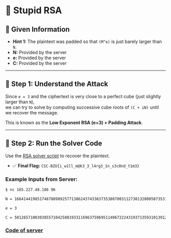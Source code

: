 # 🧮 Stupid RSA

## 🧩 Given Information
- **Hint 1:** The plaintext was padded so that `(M^e)` is just barely larger than `N`.
- **N:** Provided by the server
- **e:** Provided by the server
- **C:** Provided by the server

---

## 🤔 Step 1: Understand the Attack
Since `e = 3` and the ciphertext is very close to a perfect cube (just slightly larger than `N`),  
we can try to solve by computing successive cube roots of `(C + iN)` until we recover the message.

This is known as the **Low Exponent RSA (e=3) + Padding Attack**.

---

## 🔑 Step 2: Run the Solver Code

Use the [RSA solver script](../content/rsa_ctf_solver.py) to recover the plaintext.

- ✅ **Final Flag:** `CSC-BZU{i_w1ll_m@k3_3_l4rg3_1n_s3c0nd_t1m3}`


### Example Inputs from Server:

```bash
$ nc 165.227.48.186 96

N = 166414419851748788989257713862437433837353807003112730132800587353118934044036427655260761126183868499768443951057175141504432197881166018455352092934352227434366567495582820268349336572741055350875755841547956726307943920168258154837411697859871332799402593204671248512036432064942714368581129044315872096939

e = 3

C = 5012657100303855710425881933116963759695114067222431937135931013912354957881243918149438296134100675616736666939776081509903825791996155965807136997539644451459669432461270191479471912717744926637622716311758704967078162702691772019798362579846450334950181144783611252286794588568517717176804035264246673678
```
### [Code of server](../content/serverRSA.py)